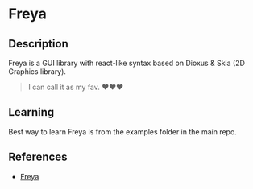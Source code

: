 # Freya

## Description

Freya is a GUI library with react-like syntax based on Dioxus & Skia (2D Graphics library).

> I can call it as my fav. ❤️❤️❤️

## Learning

Best way to learn Freya is from the examples folder in the main repo.

## References

- [Freya](https://github.com/marc2332/freya)
